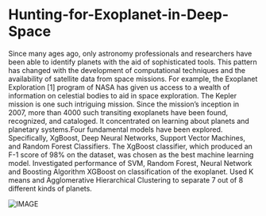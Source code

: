 # Hunting-for-Exoplanet-in-Deep-Space

Since many ages ago, only astronomy professionals
and researchers have been
able to identify planets with the aid of
sophisticated tools. This pattern has changed
with the development of computational techniques
and the availability of satellite data from
space missions. For example, the Exoplanet
Exploration [1] program of NASA has given
us access to a wealth of information on celestial
bodies to aid in space exploration. The
Kepler mission is one such intriguing mission.
Since the mission’s inception in 2007, more
than 4000 such transiting exoplanets have been
found, recognized, and cataloged. It concentrated
on learning about planets and planetary
systems.Four fundamental models have been
explored. Specifically, XgBoost, Deep Neural
Networks, Support Vector Machines, and Random
Forest Classifiers. The XgBoost classifier,
which produced an F-1 score of 98% on the
dataset, was chosen as the best machine learning
model.
Investigated performance of SVM, Random Forest, Neural Network and Boosting Algorithm XGBoost on classification
of the exoplanet. Used K means and Agglomerative Hierarchical Clustering to separate 7 out of 8 different kinds of
planets.

![IMAGE](https://user-images.githubusercontent.com/24231101/38481586-60ea1a90-3b80-11e8-8c1c-3d60a4309a73.jpg)

